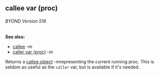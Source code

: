 ## callee var (proc) 
###### BYOND Version 516
**See also:**
*   [callee](/ref/callee.md) -m
*   [caller var (proc)](/ref/proc/var/caller.md) -m


Returns a [callee object](/ref/callee.md) -mrepresenting the current
running proc. This is seldom as useful as the `caller` var, but is
available if it\'s needed.